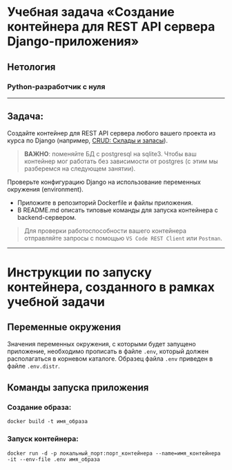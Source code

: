 # Учебная задача «Создание контейнера для REST API сервера Django-приложения»
## Нетология
### Python-разработчик с нуля

---

## Задача:
Создайте контейнер для REST API сервера любого вашего проекта из курса по Django (например, [CRUD: Склады и запасы](https://github.com/netology-code/dj-homeworks/tree/drf/3.2-crud/stocks_products)).

> **ВАЖНО**: поменяйте БД с postgresql на sqlite3. Чтобы ваш контейнер мог работать без зависимости от postgres (с этим мы разберемся на следующем занятии).

Проверьте конфигурацию Django на использование переменных окружения (environment).

- Приложите в репозиторий Dockerfile и файлы приложения.
- В README.md описать типовые команды для запуска контейнера c backend-сервером.

> Для проверки работоспособности вашего контейнера отправляйте запросы с помощью `VS Code REST Client` или `Postman`.

---

# Инструкции по запуску контейнера, созданного в рамках учебной задачи

## Переменные окружения
Значения переменных окружения, с которыми будет запущено приложение, необходимо прописать в файле `.env`, который
должен располагаться в корневом каталоге. Образец файла `.env` приведен в файле `.env.distr`.

## Команды запуска приложения

### Создание образа:
`docker build -t имя_образа`

### Запуск контейнера:
`docker run -d -p локальный_порт:порт_контейнера --name=имя_контейнера -it --env-file .env имя_образа`